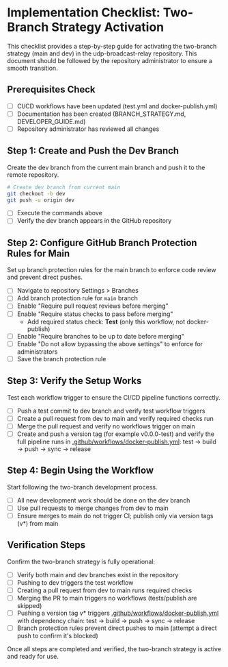 # Implementation Checklist: Two-Branch Strategy Activation

This checklist provides a step-by-step guide for activating the two-branch strategy (main and dev) in the udp-broadcast-relay repository. This document should be followed by the repository administrator to ensure a smooth transition.

## Prerequisites Check
- [ ] CI/CD workflows have been updated (test.yml and docker-publish.yml)
- [ ] Documentation has been created (BRANCH_STRATEGY.md, DEVELOPER_GUIDE.md)
- [ ] Repository administrator has reviewed all changes

## Step 1: Create and Push the Dev Branch
Create the dev branch from the current main branch and push it to the remote repository.

```bash
# Create dev branch from current main
git checkout -b dev
git push -u origin dev
```

- [ ] Execute the commands above
- [ ] Verify the dev branch appears in the GitHub repository

## Step 2: Configure GitHub Branch Protection Rules for Main
Set up branch protection rules for the main branch to enforce code review and prevent direct pushes.

- [ ] Navigate to repository Settings > Branches
- [ ] Add branch protection rule for `main` branch
- [ ] Enable "Require pull request reviews before merging"
- [ ] Enable "Require status checks to pass before merging"
  - Add required status check: **Test** (only this workflow, not docker-publish)
- [ ] Enable "Require branches to be up to date before merging"
- [ ] Enable "Do not allow bypassing the above settings" to enforce for administrators
- [ ] Save the branch protection rule

## Step 3: Verify the Setup Works
Test each workflow trigger to ensure the CI/CD pipeline functions correctly.

- [ ] Push a test commit to dev branch and verify test workflow triggers
- [ ] Create a pull request from dev to main and verify required checks run
- [ ] Merge the pull request and verify no workflows trigger on main
- [ ] Create and push a version tag (for example v0.0.0-test) and verify the full pipeline runs in [.github/workflows/docker-publish.yml](.github/workflows/docker-publish.yml): test → build → push → sync → release

## Step 4: Begin Using the Workflow
Start following the two-branch development process.

- [ ] All new development work should be done on the dev branch
- [ ] Use pull requests to merge changes from dev to main
- [ ] Ensure merges to main do not trigger CI; publish only via version tags (v*) from main

## Verification Steps
Confirm the two-branch strategy is fully operational:

- [ ] Verify both main and dev branches exist in the repository
- [ ] Pushing to dev triggers the test workflow
- [ ] Creating a pull request from dev to main runs required checks
- [ ] Merging the PR to main triggers no workflows (tests/publish are skipped)
- [ ] Pushing a version tag v* triggers [.github/workflows/docker-publish.yml](.github/workflows/docker-publish.yml) with dependency chain: test → build → push → sync → release
- [ ] Branch protection rules prevent direct pushes to main (attempt a direct push to confirm it's blocked)

Once all steps are completed and verified, the two-branch strategy is active and ready for use.